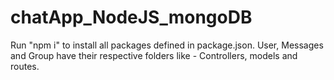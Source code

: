 # chatApp_NodeJS_mongoDB

Run "npm i" to install all packages defined in package.json.
User, Messages and Group have their respective folders like - Controllers, models and routes.
